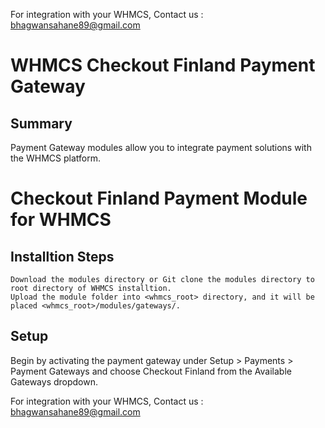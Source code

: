 For integration with your WHMCS, Contact us : bhagwansahane89@gmail.com

# WHMCS Checkout Finland Payment Gateway

## Summary

Payment Gateway modules allow you to integrate payment solutions with the WHMCS platform.

# Checkout Finland Payment Module for WHMCS

## Installtion Steps

    Download the modules directory or Git clone the modules directory to root directory of WHMCS installtion.
    Upload the module folder into <whmcs_root> directory, and it will be placed <whmcs_root>/modules/gateways/.

## Setup

Begin by activating the payment gateway under Setup > Payments > Payment Gateways and choose Checkout Finland from the Available Gateways dropdown.


For integration with your WHMCS, Contact us : bhagwansahane89@gmail.com

